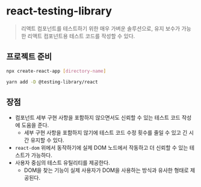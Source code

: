 # react-testing-library

> 리액트 컴포넌트를 테스트하기 위한 매우 가벼운 솔루션으로, 유지 보수가 가능한 리액트 컴포넌트용 테스트 코드를 작성할 수 있다.

## 프로젝트 준비

```sh
npx create-react-app [directory-name]
```

```sh
yarn add -D @testing-library/react
```

## 장점

- 컴포넌트 세부 구현 사항을 포함하지 않으면서도 신뢰할 수 있는 테스트 코드 작성에 도움을 준다.
  - 세부 구현 사항을 포함하지 않기에 테스트 코드 수정 횟수를 줄일 수 있고 긴 시간 유지할 수 있다.
- `react-dom` 위에서 동작하기에 실제 DOM 노드에서 작동하고 더 신뢰할 수 있는 테스트가 가능하다.
- 사용자 중심의 테스트 유틸리티를 제공한다.
  - DOM을 찾는 기능이 실제 사용자가 DOM을 사용하는 방식과 유사한 형태로 제공된다.
